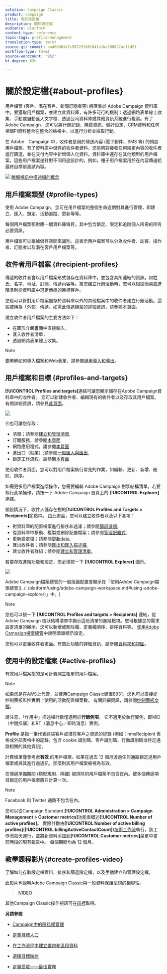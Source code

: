 ```yaml
---
solution: Campaign Classic
product: campaign
title: 關於設定檔
description: 關於設定檔
audience: platform
content-type: reference
topic-tags: profile-management
translation-type: tm+mt
source-git-commit: ba460d8347c987291681641a1be208027acf1d2f
workflow-type: tm+mt
source-wordcount: '952'
ht-degree: 63%

---
```



# 關於設定檔{#about-profiles}

用戶檔案 (客戶、潛在客戶、新聞訂閱者等) 將匯集於 Adobe Campaign 資料庫中。要獲取用戶檔案，並建立此資料庫，有許多可行的機制：透過網路表單線上收集、手動或自動匯入文字檔、透過公司資料庫或其他資訊系統進行複寫。有了Adobe Campaign，您可以將行銷記錄、購買資訊、偏好設定、CRM資料和任何相關PI資料整合在整合的檢視中，以進行分析並採取行動。

在 Adobe　Campaign 中，收件者是用於傳送內容 (電子郵件、SMS 等) 的預設用戶檔案。有了資料庫中儲存的收件者資料，您能夠對接收任何給定內容的收件者進行篩選，並在交付內容中新增個人化資料。資料庫中還存在其他類型的用戶檔案。這些用戶檔案是針對不同用途設計的。例如，種子用戶檔案用於在內容傳送給最終目標前測試內容。

![](assets/do-not-localize/how-to-video.png) [瞭解視訊中描述檔的概念](#create-profiles-video)

## 用戶檔案類型 {#profile-types}

使用 Adobe Campaign，您可在用戶檔案的整個生命週期對其進行管理，即建立、匯入、鎖定、活動追蹤、更新等等。

每個用戶檔案都對應一個資料庫條目。其中包含鎖定、限定和追蹤個人所需的所有必要資訊。

用戶檔案可以根據儲存空間來識別。這表示用戶檔案可以分為收件者、訪客、操作者、訂閱者以及潛在客戶用戶檔案等。

## 收件者用戶檔案 {#recipient-profiles}

傳遞的收件者會以用戶檔案形式儲存在資料庫中，並包含其所連結的資訊，如姓氏、名字、地址、訂閱、傳遞內容等。當您建立行銷活動時，您可以根據簡易或進階準則從資料庫中選定傳遞的目標客戶。

您也可以針對用戶檔案儲存於資料庫以外的其他檔案中的收件者建立行銷活動。這些被稱為「外部」傳遞。如需此傳遞類型的詳細資訊，請參閱[本頁面](../../delivery/using/steps-defining-the-target-population.md#selecting-external-recipients)。

建立收件者用戶檔案的主要方法如下：

* 在圖形介面畫面中直接輸入，
* 匯入收件者清單，
* 透過網路表單線上收集。

>[!NOTE]
>
>要瞭解如何導入檔案和Web表單，請參閱[通用導入和導出](../../platform/using/get-started-data-import-export.md)。

## 用戶檔案和目標 {#profiles-and-targets}

**[!UICONTROL Profiles and targets]**&#x200B;連結可讓您顯示儲存在Adobe Campaign資料庫中的收件者。 您可以新建收件者、編輯現有的收件者以及存取其用戶檔案。有關詳細資訊，請參見[此頁面](../../platform/using/editing-a-profile.md)。

![](assets/d_ncs_user_interface_target_link.png)

它也可讓您存取：

* 清單；請參閱[建立和管理清單](../../platform/using/creating-and-managing-lists.md),
* 訂閱服務，請參閱[本頁面](../../delivery/using/managing-subscriptions.md)
* 網路應用程式，請參閱[本頁面](../../web/using/about-web-applications.md)
* 進出口（就業）;請參閱[一般匯入與匯出](../../platform/using/about-generic-imports-exports.md),
* 鎖定工作流程，請參閱[本頁面](../../workflow/using/building-a-workflow.md#implementation-steps-)

使用收件者頁面，您可以對用戶檔案執行常見的作業，如編輯、更新、新增、刪除、排序。

如需更多用戶檔案進階操作，您需要編輯 Adobe Campaign 樹狀結構清單。若要執行此項操作，請按一下 Adobe Campaign 首頁上的 **[!UICONTROL Explorer]** 連結。

預設情況下，收件人儲存在樹的&#x200B;**[!UICONTROL Profiles and Targets > Recipients]**&#x200B;節點中。 由此畫面，您可以建立收件者以及以下各項：

* 對資料庫的配置檔案進行排序和過濾；請參閱[篩選選項](../../platform/using/filtering-options.md),
* 從資料庫中移動、複製或刪除配置檔案；請參閱[管理配置式](../../platform/using/managing-profiles.md),
* 更新設定檔；請參閱[更新data](../../platform/using/updating-data.md),
* 匯出收件者；請參閱[匯出和匯入描述檔](../../platform/using/exporting-and-importing-profiles.md),
* 建立收件者群組；請參閱[建立和管理清單](../../platform/using/creating-and-managing-lists.md)。

若要存取進階功能和設定，您必須按一下 **[!UICONTROL Explorer]** 圖示。

![](assets/d_ncs_user_interface01.png)

Adobe Campaign檔案總管的一般版面配置會顯示在「使用Adobe Campaign檔案總管](../../platform/using/adobe-campaign-workspace.md#using-adobe-campaign-explorer)」中。[

>[!NOTE]
>
>您也可以按一下 **[!UICONTROL Profiles and targets > Recipients]** 連結，從 Adobe Campaign 樹狀結構清單中顯示這份清單的進階檢視。您可根據您的需求設定清單的顯示。您可以新增或刪除欄、定義欄順序、排序資料等。 [使用Adobe Campaign檔案總管](../../platform/using/adobe-campaign-workspace.md#using-adobe-campaign-explorer)中說明清單顯示設定。
>
>您也可以定義收件者畫面。有關此功能的詳細資訊，請參閱[資料夾和視圖](../../platform/using/access-management.md#folders-and-views)。

## 使用中的設定檔案 {#active-profiles}

有效用戶檔案指的是可計費開立帳單的用戶檔案。

>[!NOTE]
>
>如果您是在AWS上代管，並使用Campaign Classic建置8931，您也可以直接從控制面板監控實例上使用的活動配置檔案數。 有關詳細資訊，請參閱[控制面板文檔](https://docs.adobe.com/content/help/en/control-panel/using/performance-monitoring/active-profiles-monitoring.html)。
>
>請注意，「作用中」描述檔計數僅適用於&#x200B;**行銷例項**。 它不適用於執行實例，即MID（中間採購）和RT（消息中心／即時消息）實例。

**Profile** 是指一筆代表終端客戶或潛在客戶之資訊的紀錄 (例如：nmsRecipient 表格或外部表格中的記錄，包含 cookie 識別碼、客戶識別碼、行動識別碼或特定通路相關的其他資訊)。

計費帳單僅會考慮&#x200B;**有效** 的用戶檔案。如果在過去 12 個月透過任何通路鎖定過用戶檔案或與其進行過通訊，那麼則該用戶檔案被視為有效。

在傳遞準備期間 (類型規則，隔離) 被排除的用戶檔案不包含在內。被多個傳遞項目鎖定的用戶檔案將只計算一次。

>[!NOTE]
>
>Facebook 和 Twitter 通路不包含在內。

您可以從Campaign Standard **[!UICONTROL Administration > Campaign Management > Customer metrics]**&#x200B;功能表概述&#x200B;**[!UICONTROL Number of active profiles]**。 實際計數由&#x200B;**[!UICONTROL Number of active billing profiles]**(**[!UICONTROL billingActiveContactCount]**)[技術工作流](../../workflow/using/about-technical-workflows.md)執行，該工作流每天運行，並將新資料添加到&#x200B;**[!UICONTROL Customer metrics]**&#x200B;菜單中當前時段的現有報告中。 每個期間均為 12 個月。

## 教學課程影片{#create-profiles-video}

了解如何存取設定檔資料、排序和篩選設定檔，以及手動建立和管理設定檔。

此影片也說明Adobe Campaign Classic與一般資料保護法規的相容性。

>[!VIDEO](https://video.tv.adobe.com/v/35611?quality=12)

其他Campaign Classic操作視訊可在[這裡](https://experienceleague.adobe.com/docs/campaign-classic-learn/tutorials/overview.html?lang=zh-Hant)取得。

**另請參閱**

* [Campaign中的隱私權管理](https://helpx.adobe.com/tw/campaign/kb/acc-privacy.html)

* [定義目標人口](../../delivery/using/define-the-right-audience.md)

* [在工作流程中建立查詢和區段資料](../../workflow/using/targeting-data.md)

* [選擇目標映射](../../delivery/using/selecting-a-target-mapping.md)

* [定義受眾——最佳實務](../../delivery/using/define-the-right-audience.md)
